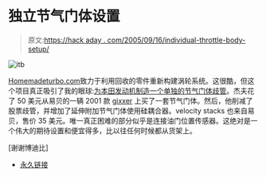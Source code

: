 # 独立节气门体设置

> 原文:[https://hack aday . com/2005/09/16/individual-throttle-body-setup/](https://hackaday.com/2005/09/16/individual-throttle-body-setup/)

![itb](../Images/878d1e565fe4dbfc27e9e0c4a1a4c480.png)

[Homemadeturbo.com](http://www.homemadeturbo.com/)致力于利用回收的零件重新构建涡轮系统。这很酷，但这个项目真正吸引了我的眼球:[为本田发动机制造一个单独的节气门体歧管](http://www.homemadeturbo.com/tech_projects/itb/)。杰夫花了 50 美元从易贝的一辆 2001 款 [gixxer](http://images.google.com/images?q=suzuki%20GSX-R) 上买了一套节气门体。然后，他削减了股票歧管，并增加了延伸附加节气门体使用硅耦合器。velocity stacks 也来自易贝，售价 35 美元。唯一真正困难的部分似乎是连接油门位置传感器。这绝对是一个伟大的期待设置和便宜得多，比以往任何时候都从货架上。

[谢谢博迪比]

*   [永久链接](http://www.homemadeturbo.com/tech_projects/itb/)